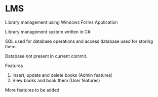 # LMS
Library management using Windows Forms Application

Library management system written in C# 

SQL used for database operations and access database used for storing them.

Database not present in current commit.

Features

1. Insert, update and delete books (Admin features)
2. View books and book them (User features)

More features to be added
